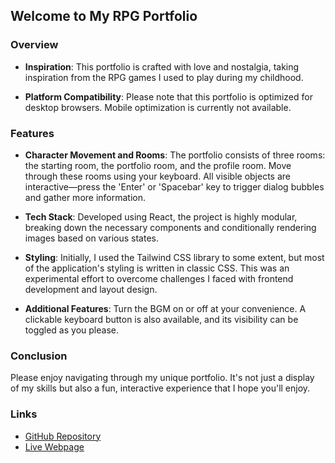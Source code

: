 ## Welcome to My RPG Portfolio



### Overview

- **Inspiration**: This portfolio is crafted with love and nostalgia, taking inspiration from the RPG games I used to play during my childhood.

- **Platform Compatibility**: Please note that this portfolio is optimized for desktop browsers. Mobile optimization is currently not available.



### Features

- **Character Movement and Rooms**: The portfolio consists of three rooms: the starting room, the portfolio room, and the profile room. Move through these rooms using your keyboard. All visible objects are interactive—press the 'Enter' or 'Spacebar' key to trigger dialog bubbles and gather more information.

- **Tech Stack**: Developed using React, the project is highly modular, breaking down the necessary components and conditionally rendering images based on various states.

- **Styling**: Initially, I used the Tailwind CSS library to some extent, but most of the application's styling is written in classic CSS. This was an experimental effort to overcome challenges I faced with frontend development and layout design.

- **Additional Features**: Turn the BGM on or off at your convenience. A clickable keyboard button is also available, and its visibility can be toggled as you please.



### Conclusion

Please enjoy navigating through my unique portfolio. It's not just a display of my skills but also a fun, interactive experience that I hope you'll enjoy.



### Links

- [GitHub Repository](https://github.com/elriot/rpg_portfolio)
- [Live Webpage](https://elriot.github.io/rpg_portfolio)